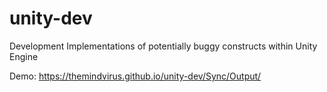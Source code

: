 # unity-dev
Development Implementations of potentially buggy constructs within Unity Engine

Demo: https://themindvirus.github.io/unity-dev/Sync/Output/
